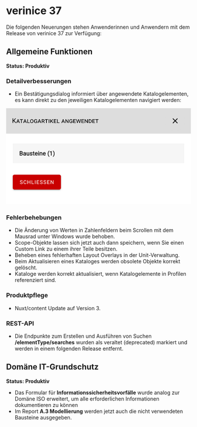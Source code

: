 <!-- © 2025 The Project Contributors - see AUTHORS.txt -->
# verinice 37

Die folgenden Neuerungen stehen Anwenderinnen und Anwendern mit dem Release von verinice 37 zur Verfügung:

## Allgemeine Funktionen

**Status: Produktiv**

### Detailverbesserungen

- Ein Bestätigungsdialog informiert über angewendete Katalogelementen, es kann direkt zu den jeweiligen Katalogelementen navigiert werden:

![Angewendete Katalogelemente](/assets/release-notes/verinice-37-catalog.de.png)

### Fehlerbehebungen

- Die Änderung von Werten in Zahlenfeldern beim Scrollen mit dem Mausrad unter Windows wurde behoben.
- Scope-Objekte lassen sich jetzt auch dann speichern, wenn Sie einen Custom Link zu einem ihrer Teile besitzen.
- Beheben eines fehlerhaften Layout Overlays in der Unit-Verwaltung.
- Beim Aktualisieren eines Kataloges werden obsolete Objekte korrekt gelöscht.
- Kataloge werden korrekt aktualisiert, wenn Katalogelemente in Profilen referenziert sind.

### Produktpflege

- Nuxt/content Update auf Version 3.

### REST-API

- Die Endpunkte zum Erstellen und Ausführen von Suchen **/elementType/searches** wurden als veraltet (deprecated) markiert und werden in einem folgenden Release entfernt.

## Domäne IT-Grundschutz

**Status: Produktiv**

- Das Formular für **Informationssicherheitsvorfälle** wurde analog zur Domäne ISO erweitert, um alle erforderlichen Informationen dokumentieren zu können
- Im Report **A.3 Modellierung** werden jetzt auch die nicht verwendeten Bausteine ausgegeben.
